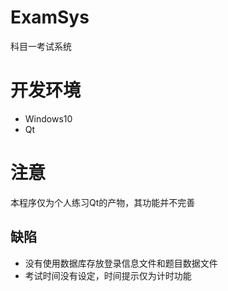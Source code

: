 # ExamSys
科目一考试系统

# 开发环境
* Windows10
* Qt

# 注意
本程序仅为个人练习Qt的产物，其功能并不完善

## 缺陷

* 没有使用数据库存放登录信息文件和题目数据文件
* 考试时间没有设定，时间提示仅为计时功能
